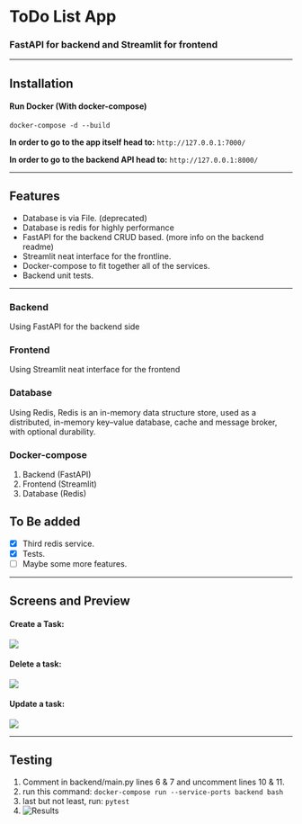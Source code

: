 # ToDo List App
### FastAPI for backend and Streamlit for frontend
-------
## Installation
#### Run Docker (With docker-compose)
 `docker-compose -d --build`

**In order to go to the app itself head to:**
`http://127.0.0.1:7000/`

**In order to go to the backend API head to:**
`http://127.0.0.1:8000/`

-------
## Features

- Database is via File. (deprecated)
- Database is redis for highly performance
- FastAPI for the backend CRUD based. (more info on the backend readme)
- Streamlit neat interface for the frontline.
- Docker-compose to fit together all of the services.
- Backend unit tests.
------

### Backend
Using FastAPI for the backend side

### Frontend
Using Streamlit neat interface for the frontend

### Database
Using Redis, Redis is an in-memory data structure store, used as a distributed, in-memory key–value database, cache and message broker, with optional durability.

### Docker-compose
1. Backend (FastAPI)
2. Frontend (Streamlit)
3. Database (Redis)

## To Be added
- [x] Third redis service.
- [x] Tests.
- [ ] Maybe some more features.
-----
## Screens and Preview

#### Create a Task:
![](https://i.imgur.com/VaI3iA4.gif)

#### Delete a task:
![](https://puu.sh/J57nP/9b99ea7e29.gif)

#### Update a task:
![](https://puu.sh/J57oA/1273a1023d.gif)

-------
## Testing
1. Comment in backend/main.py lines 6 & 7 and uncomment lines 10 & 11.
2. run this command: `docker-compose run --service-ports backend bash`
3. last but not least, run: `pytest`
4. ![Results](https://puu.sh/J83Rx/8fcbdfb95f.png)
